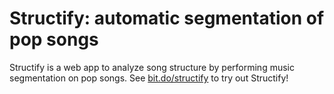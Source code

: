 # Structify: automatic segmentation of pop songs
Structify is a web app to analyze song structure by performing music segmentation on pop songs. See [bit.do/structify](http://joonpark13.pythonanywhere.com) to try out Structify!
